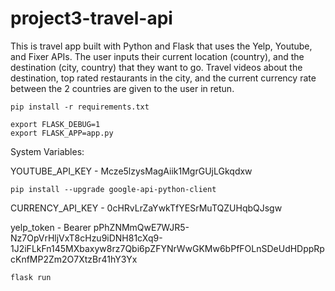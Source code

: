# project3-travel-api


This is travel app built with Python and Flask that uses the Yelp, Youtube, and Fixer APIs.
The user inputs their current location (country), and the destination (city, country) that they want to go.
Travel videos about the destination, top rated restaurants in the city, and the current currency rate between the 2 countries are given to the user in retun.


```
pip install -r requirements.txt
```

```
export FLASK_DEBUG=1
export FLASK_APP=app.py
```


System Variables:

YOUTUBE_API_KEY - 
Mcze5lzysMagAiik1MgrGUjLGkqdxw

```pip install --upgrade google-api-python-client```

CURRENCY_API_KEY - 
0cHRvLrZaYwkTfYESrMuTQZUHqbQJsgw


yelp_token -
Bearer pPhZNMmQwE7WJR5-Nz7OpVrHljVxT8cHzu9iDNH81cXq9-1J2iFLkFn145MXbaxyw8rz7Qbi6pZFYNrWwGKMw6bPfFOLnSDeUdHDppRpcKnfMP2Zm2O7XtzBr41hY3Yx


```
flask run
```
